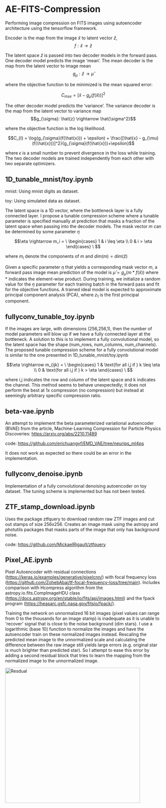 # AE-FITS-Compression
Performing image compression on FITS images using autoencoder architecture using the tensorflow framework.

Encoder is the map from the image $\hat{x}$ to latent vector $\hat{z}$,  $$f: \hat{x} \rightarrow \hat{z}$$

The latent space $\hat{z}$ is passed into two decoder models in the forward pass. One decoder model predicts the image ‘mean’. The mean decoder is the map from the latent vector to image mean $$g_{\mu}: \hat{z} \rightarrow \hat{\mu}$$ 

where the objective function to be minimized is the mean squared error:

$$C_{mse} = [\hat{x} - g_{\mu}(f(\hat{x}))]^2$$

The other decoder model predicts the ‘variance’. The variance decoder is the map from the latent vector to variance map $$g_{\sigma}: \hat{z} \rightarrow \hat{\sigma^2}$$

where the objective function is the log likelihood. 

$$C_{l} = \log(g_{\sigma}(f(\hat{x})) + \epsilon) + \frac{[\hat{x} - g_{\mu}(f(\hat{x}))]^2}{g_{\sigma}(f(\hat{x}))+\epsilon}$$

where $\epsilon$ is a small number to prevent divergence in the loss while training. The two decoder models are trained independently from each other with two separate optimizers.



## 1D_tunable_mnist/toy.ipynb

mnist: Using mnist digits as dataset.

toy: Using simulated data as dataset.

The latent space is a 1D vector, where the bottleneck layer is a fully connected layer. I propose a tunable compression scheme where a tunable parameter is specified manually at prediction that masks a fraction of the latent space when passing into the decoder models. The mask vector $m$ can be determined by some parameter $\eta$ 

$$\eta \rightarrow m_i = \ \begin{cases} 
      1 & i \leq \eta \\
      0 & i > \eta
   \end{cases}
\ $$

where $m_i$ denote the components of $m$ and $dim(m) = dim(\hat{z})$

Given a specific parameter $\eta$ that yields a corresponding mask vector $m$, a forward pass image mean prediction of the model is $\hat{\mu} = g_{\mu}(m * f(\hat{x}))$ where $*$ indicates the element-wise product. During training, we initialize a random value for the $\eta$ parameter for each training batch in the forward pass and fit for the objective functions. A trained ideal model is expected to approximate principal component analysis (PCA), where $z_1$ is the first principal component. 

## fullyconv_tunable_toy.ipynb 

If the images are large, with dimensions (256,256,1), then the number of model parameters will blow up if we have a fully connected layer at the bottleneck. A solution to this is to implement a fully convolutional model, so the latent space has the shape (num_rows, num_columns, num_channels). The proposed tunable compression scheme for a fully convolutional model is similar to the one presented in 1D_tunable_mnist/toy.ipynb    

$$\eta \rightarrow m_{ijk} = \ \begin{cases} 
      1 & \text{for all i,j if } k \leq \eta \\
      0 & \text{for all i,j if } k > \eta
   \end{cases}
\ $$

where i,j indicates the row and column of the latent space and k indicates the channel. This method seems to behave unexpectedly; it does not perform the best at 1x compression (no compression) but instead at seemingly arbitrary specific compression ratio.   

## beta-vae.ipynb 

An attempt to implement the beta parameterized variational autoencoder (BVAE) from the article, Machine-Learning Compression for Particle Physics Discoveries: https://arxiv.org/abs/2210.11489

code: https://github.com/erichuangyf/EMD_VAE/tree/neurips_ml4ps

It does not work as expected so there could be an error in the implementation. 

## fullyconv_denoise.ipynb

Implementation of a fully convolutional denoising autoencoder on toy dataset. The tuning scheme is implemented but has not been tested.    

## ZTF_stamp_download.ipynb 

Uses the package ztfquery to download random raw ZTF images and cut out stamps of size 256x256. Creates an image mask using the astropy and photutils packages that masks parts of the image that only has background noise.     

code: https://github.com/MickaelRigault/ztfquery

## Pixel_AE.ipynb

Pixel Autoencoder with residual connections (https://keras.io/examples/generative/pixelcnn/) with focal frequency loss (https://github.com/ZohebAbai/tf-focal-frequency-loss/tree/main). Includes comparison with Hcompress algorithm from the astropy.io.fits.CompImageHDU class (https://docs.astropy.org/en/stable/io/fits/api/images.html) and the fpack program (https://heasarc.gsfc.nasa.gov/fitsio/fpack/). 


Training the network on unnormalized 16 bit images (pixel values can range from 0 to the thousands for an image stamp) is inadequate as it is unable to 'recover' signal that is close to the noise background (dim stars). I use a logarithmic (base 10) function to normalize the images and have the autoencoder train on these normalized images instead. Rescaling the predicted mean image to the unnormalized scale and calculating the difference between the raw image still yields large errors (e.g. original star is much brighter than predicted star). So I attempt to ease this error by adding a second residual block that tries to learn the mapping from the normalized image to the unnormalized image.

<img width="435" alt="Resdual" src="https://github.com/Cuzime/AE-FITS-Compression/assets/74683524/4b152559-aa1a-4c17-8826-2a43f249e603">







